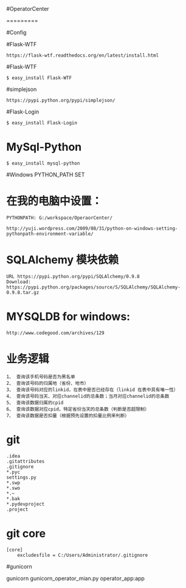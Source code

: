 #OperatorCenter

=========

#Config

#Flask-WTF
```
https://flask-wtf.readthedocs.org/en/latest/install.html
```
#Flask-WTF
```
$ easy_install Flask-WTF
```

#simplejson
```
https://pypi.python.org/pypi/simplejson/
```

#Flask-Login

```
$ easy_install Flask-Login
```
# MySql-Python

```
$ easy_install mysql-python
```
#Windows PYTHON_PATH SET

# 在我的电脑中设置：

```
PYTHONPATH: G:/workspace/OperaorCenter/

http://yuji.wordpress.com/2009/08/31/python-on-windows-setting-pythonpath-environment-variable/
```

# SQLAlchemy 模块依赖

```
URL https://pypi.python.org/pypi/SQLAlchemy/0.9.8
Download: https://pypi.python.org/packages/source/S/SQLAlchemy/SQLAlchemy-0.9.8.tar.gz
```
# MYSQLDB for windows:
```
http://www.codegood.com/archives/129
```

# 业务逻辑

```
1、 查询该手机号码是否为黑名单
2、 查询该号码的归属地（省份、地市）
3、 查询该号码对应的linkid，在表中是否已经存在（linkid 在表中具有唯一性）
4、 查询该号码当天、对应channelid的总条数；当月对应channelid的总条数
5、 查询该数据归属的cpid
6、 查询该数据对应cpid，特定省份当天的总条数（判断是否超限制）
7、 查询该数据是否扣量（根据预先设置的扣量比例来判断）

```


# git

```
.idea
.gitattributes
.gitignore
*.pyc
settings.py
*.swp
*.swo
*.~
*.bak
*.pydevproject
.project

```

# git core

```
[core]
	excludesfile = C:/Users/Administrator/.gitignore
```

#gunicorn

gunicorn gunicorn_operator_mian.py operator_app:app
